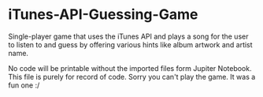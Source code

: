 # iTunes-API-Guessing-Game
Single-player game that uses the iTunes API and plays a song for the user to listen to and guess by offering various hints like album artwork and artist name.

No code will be printable without the imported files form Jupiter Notebook. This file is purely for record of code. Sorry you can't play the game. It was a fun one :/
